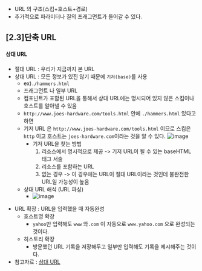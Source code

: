 - URL 의 구조(스킴+호스트+경로)
- 추가적으로 파라미터나 질의 프래그먼트가 들어갈 수 있다.

## [2.3]단축 URL

#### 상대 URL
- 절대 URL : 우리가 지금까지 본 URL 
- 상대 URL : 모든 정보가 있진 않기 때문에 `기저(base)`를 사용
  - ex)`./hammers.html`
  - 프래그먼트 나 일부 URL
  - 컴포넌트가 포함된 URL을 통해서 상대 URL에는 명시되어 있지 않은 스킴이나 호스트를 알아낼 수 있음
  - `http://www.joes-hardware.com/tools.html` 안에 `./hammers.html` 있다고 하면
  -  기저 URL 은 `http://www.joes-hardware.com/tools.html` 이므로 스킴은 `http` 이고 호스트는 `joes-hardware.com`이라는 것을 알 수 있다.
  ![image](https://user-images.githubusercontent.com/101736358/203515696-c98263c3-a191-4264-9b61-715384e02361.png)
      - 기저 URL을 찾는 방법
        1) 리소스에서 명시적으로 제공 -> 기저 URL이 될 수 있는 baseHTML 태그 서술
        2) 리소스를 포함하는 URL 
        3) 없는 경우 
        -> 이 경우에는 URL이 절대 URL이라는 것인데 불완전한 URL일 가능성이 높음
  - 상대 URL 해석 (URL 파싱)    
     - ![image](https://user-images.githubusercontent.com/101736358/203517770-dad0e7de-1b42-468b-8f29-9d8bd4d23f73.png)
<div>

- URL 확장 : URL을 입력했을 때 자동완성 
  - 호스트명 확장
    - `yahoo`만 입력해도 `www` 와`.com` 이 자동으로 `www.yahoo.com` 으로 완성되는 것이다.
  - 히스토리 확장
    - 방문했던 URL 기록을 저장해두고 일부만 입력해도 기록을 제시해주는 것이다.
- 참고자료 : [상대 URL](https://velog.io/@code_newb/URL%EA%B3%BC-%EB%A6%AC%EC%86%8C%EC%8A%A4#%EB%A6%AC%EC%86%8C%EC%8A%A4-%ED%83%90%EC%83%89%ED%95%98%EA%B8%B0)
